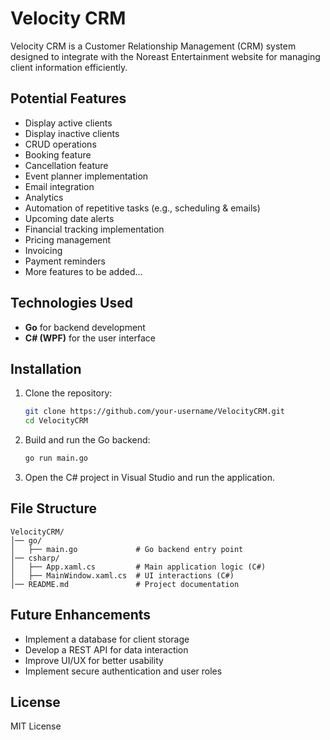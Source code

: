 # Velocity CRM

Velocity CRM is a Customer Relationship Management (CRM) system designed to integrate with the Noreast Entertainment website for managing client information efficiently.

## Potential Features
- Display active clients
- Display inactive clients
- CRUD operations
- Booking feature
- Cancellation feature
- Event planner implementation
- Email integration
- Analytics
- Automation of repetitive tasks (e.g., scheduling & emails)
- Upcoming date alerts
- Financial tracking implementation
- Pricing management
- Invoicing
- Payment reminders
- More features to be added...

## Technologies Used
- **Go** for backend development
- **C# (WPF)** for the user interface

## Installation
1. Clone the repository:
   ```sh
   git clone https://github.com/your-username/VelocityCRM.git
   cd VelocityCRM
   ```
2. Build and run the Go backend:
   ```sh
   go run main.go
   ```
3. Open the C# project in Visual Studio and run the application.

## File Structure
```
VelocityCRM/
│── go/
│   ├── main.go             # Go backend entry point
│── csharp/
│   ├── App.xaml.cs         # Main application logic (C#)
│   ├── MainWindow.xaml.cs  # UI interactions (C#)
│── README.md               # Project documentation
```

## Future Enhancements
- Implement a database for client storage
- Develop a REST API for data interaction
- Improve UI/UX for better usability
- Implement secure authentication and user roles

## License
MIT License
